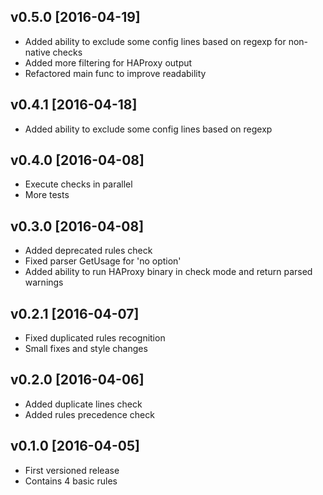 ## v0.5.0 [2016-04-19]

- Added ability to exclude some config lines based on regexp for non-native checks
- Added more filtering for HAProxy output
- Refactored main func to improve readability

## v0.4.1 [2016-04-18]

- Added ability to exclude some config lines based on regexp

## v0.4.0 [2016-04-08]

- Execute checks in parallel
- More tests

## v0.3.0 [2016-04-08]

- Added deprecated rules check
- Fixed parser GetUsage for 'no option'
- Added ability to run HAProxy binary in check mode and return parsed warnings

## v0.2.1 [2016-04-07]

- Fixed duplicated rules recognition
- Small fixes and style changes

## v0.2.0 [2016-04-06]

- Added duplicate lines check
- Added rules precedence check

## v0.1.0 [2016-04-05]

- First versioned release
- Contains 4 basic rules
